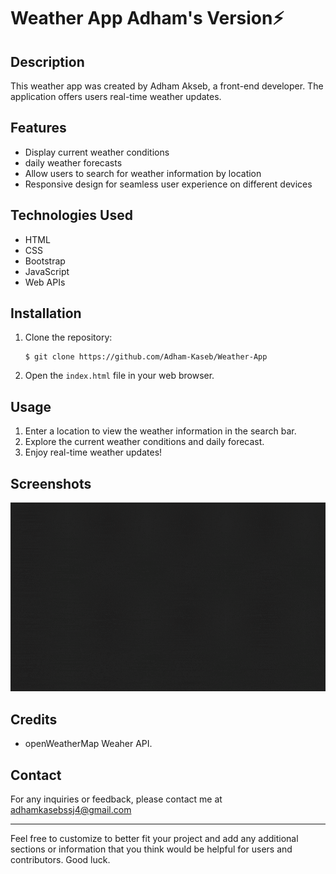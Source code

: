 # Weather App Adham's Version⚡

## Description
This weather app was created by Adham Akseb, a front-end developer. The application offers users real-time weather updates.

## Features
- Display current weather conditions
- daily weather forecasts
- Allow users to search for weather information by location
- Responsive design for seamless user experience on different devices

## Technologies Used
- HTML
- CSS
- Bootstrap
- JavaScript
- Web APIs

## Installation
1. Clone the repository: 
   ```
   $ git clone https://github.com/Adham-Kaseb/Weather-App
   ```
2. Open the `index.html` file in your web browser.

## Usage
1. Enter a location to view the weather information in the search bar.
2. Explore the current weather conditions and daily forecast.
3. Enjoy real-time weather updates!

## Screenshots
<img src="https://github.com/Adham-Kaseb/Weather-App/blob/main/weather%20app.gif">

## Credits
- openWeatherMap Weaher API.

## Contact
For any inquiries or feedback, please contact me at adhamkasebssj4@gmail.com

---

Feel free to customize to better fit your project and add any additional sections or information that you think would be helpful for users and contributors. Good luck.
